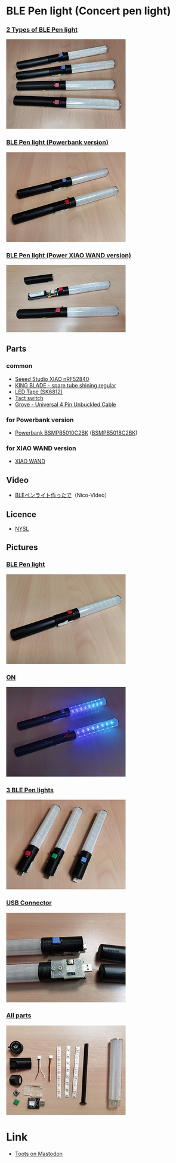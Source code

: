 # BLE Pen light (Concert pen light)

### [2 Types of BLE Pen light](img/2TypeOfPenlight.jpg)

![BLE Pen lights](img/Thum/2TypeOfPenlight.jpg)

### [BLE Pen light (Powerbank version)](img/Penlights.jpg)

![BLE Pen lights](img/Thum/Penlights.jpg)

### [BLE Pen light (Power XIAO WAND version)](img/BLE_Penlight_XiaoWand.jpg)

![BLE Pen lights](img/Thum/BLE_Penlight_XiaoWand.jpg)


## Parts
### common
- [Seeed Studio XIAO nRF52840](https://www.seeedstudio.com/Seeed-XIAO-BLE-nRF52840-p-5201.html)
- [KING BLADE - spare tube shining regular](https://www.yodobashi.com/product/100000001002787589/)
- [LED Tape (SK6812)](https://akizukidenshi.com/catalog/g/gM-12982/)
- [Tact switch](https://akizukidenshi.com/catalog/g/gP-02561/)
- [Grove - Universal 4 Pin Unbuckled Cable](https://www.seeedstudio.com/Grove-Universal-4-Pin-20cm-Unbuckled-Cable-5-PCs-Pack-p-749.html)

### for Powerbank version
- [Powerbank BSMPB5010C2BK](https://www.buffalo.jp/product/detail/bsmpb5010c2bk.html) ([BSMPB5018C2BK](https://www.buffalo.jp/product/detail/bsmpb5018c2bk.html))

### for XIAO WAND version
- [XIAO WAND](https://github.com/osafune/xiaowand)


## Video
- [BLEペンライト作ったで](https://www.nicovideo.jp/watch/sm41645832)（Nico-Video）


## Licence
- [NYSL](http://www.kmonos.net/nysl/)

## Pictures

### [BLE Pen light](img/Penlight.jpg)

![BLE Pen light](img/Thum/Penlight.jpg)


### [ON](img/Penlights_ON.jpg)

![BLE Pen lights](img/Thum/Penlights_ON.jpg)


### [3 BLE Pen lights](img/3Penlights.jpg)

![3 Pen lights](img/Thum/3Penlights.jpg)


### [USB Connector](img/USB.jpg)

![USB](img/Thum/USB.jpg)


### [All parts](img/AllParts.jpg)

![All parts](img/Thum/AllParts.jpg)


# Link

- [Toots on Mastodon](https://mastodos.com/tags/%E8%87%AA%E4%BD%9C%E3%83%9A%E3%83%B3%E3%83%A9%E3%82%A4%E3%83%88)
